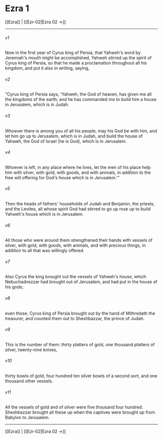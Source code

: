 # Ezra 1

[[Ezra]] | [[Ezr-02|Ezra 02 →]]
***



###### v1 
Now in the first year of Cyrus king of Persia, that Yahweh's word by Jeremiah's mouth might be accomplished, Yahweh stirred up the spirit of Cyrus king of Persia, so that he made a proclamation throughout all his kingdom, and put it also in writing, saying, 

###### v2 
"Cyrus king of Persia says, 'Yahweh, the God of heaven, has given me all the kingdoms of the earth; and he has commanded me to build him a house in Jerusalem, which is in Judah. 

###### v3 
Whoever there is among you of all his people, may his God be with him, and let him go up to Jerusalem, which is in Judah, and build the house of Yahweh, the God of Israel (he is God), which is in Jerusalem. 

###### v4 
Whoever is left, in any place where he lives, let the men of his place help him with silver, with gold, with goods, and with animals, in addition to the free will offering for God's house which is in Jerusalem.'" 

###### v5 
Then the heads of fathers' households of Judah and Benjamin, the priests, and the Levites, all whose spirit God had stirred to go up rose up to build Yahweh's house which is in Jerusalem. 

###### v6 
All those who were around them strengthened their hands with vessels of silver, with gold, with goods, with animals, and with precious things, in addition to all that was willingly offered. 

###### v7 
Also Cyrus the king brought out the vessels of Yahweh's house, which Nebuchadnezzar had brought out of Jerusalem, and had put in the house of his gods; 

###### v8 
even those, Cyrus king of Persia brought out by the hand of Mithredath the treasurer, and counted them out to Sheshbazzar, the prince of Judah. 

###### v9 
This is the number of them: thirty platters of gold, one thousand platters of silver, twenty-nine knives, 

###### v10 
thirty bowls of gold, four hundred ten silver bowls of a second sort, and one thousand other vessels. 

###### v11 
All the vessels of gold and of silver were five thousand four hundred. Sheshbazzar brought all these up when the captives were brought up from Babylon to Jerusalem.

***
[[Ezra]] | [[Ezr-02|Ezra 02 →]]
